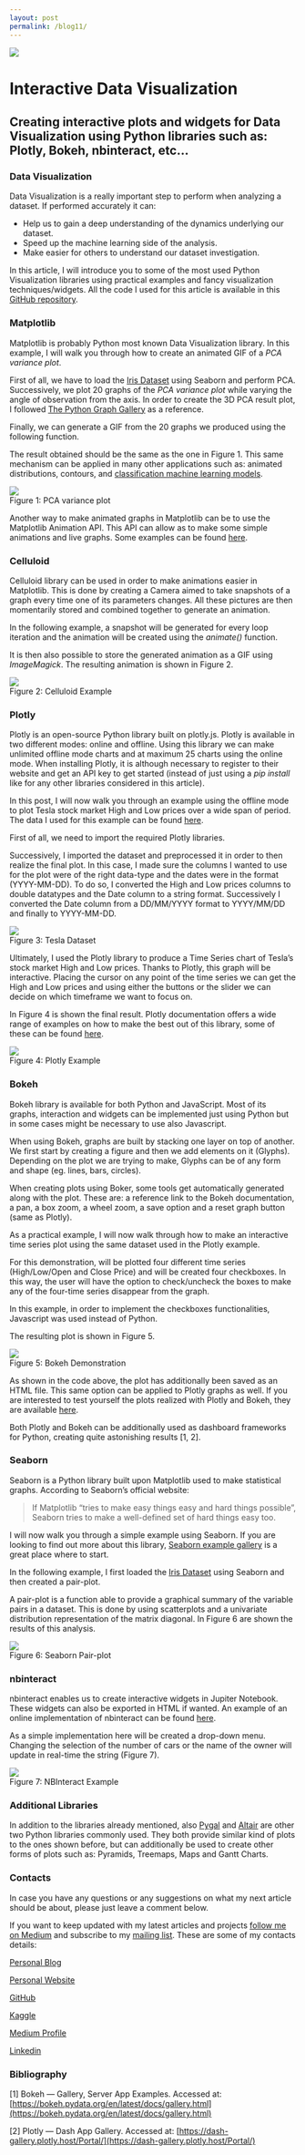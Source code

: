 ```yaml
---
layout: post
permalink: /blog11/
---
```


![](https://cdn-images-1.medium.com/max/800/1*i_Q34RRfcGUsniN6RIxnuQ.gif)

# Interactive Data Visualization

## Creating interactive plots and widgets for Data Visualization using Python libraries such as: Plotly, Bokeh, nbinteract, etc...

### Data Visualization

Data Visualization is a really important step to perform when analyzing a
dataset. If performed accurately it can:

* Help us to gain a deep understanding of the dynamics underlying our dataset.
* Speed up the machine learning side of the analysis. 
* Make easier for others to understand our dataset investigation.

In this article, I will introduce you to some of the most used Python
Visualization libraries using practical examples and fancy visualization
techniques/widgets. All the code I used for this article is available in this
[GitHub
repository](https://github.com/pierpaolo28/Data-Visualization/tree/master/Python%20Visualization%20Libraries).

### Matplotlib

Matplotlib is probably Python most known Data Visualization library. In this
example, I will walk you through how to create an animated GIF of a *PCA
variance plot*.

First of all, we have to load the [Iris
Dataset](https://www.kaggle.com/arshid/iris-flower-dataset) using Seaborn and
perform PCA. Successively, we plot 20 graphs of the *PCA variance plot* while
varying the angle of observation from the axis. In order to create the 3D PCA
result plot, I followed [The Python Graph
Gallery](https://python-graph-gallery.com/372-3d-pca-result/) as a reference.

<script src="https://gist.github.com/pierpaolo28/c0be78bfef4278fcc1ab6a972f9ba78d.js"></script>

Finally, we can generate a GIF from the 20 graphs we produced using the
following function.

<script src="https://gist.github.com/pierpaolo28/d5c0d6066d07a7bddb9260074246cce0.js"></script>

The result obtained should be the same as the one in Figure 1. This same
mechanism can be applied in many other applications such as: animated
distributions, contours, and [classification machine learning
models](https://pierpaolo28.github.io/Projects/project9.html).

![](https://cdn-images-1.medium.com/max/800/1*CQql1Trl3_PO8YS198lRgQ.gif) <br>
<span class="figcaption_hack">Figure 1: PCA variance plot</span>

Another way to make animated graphs in Matplotlib can be to use the Matplotlib
Animation API. This API can allow as to make some simple animations and live
graphs. Some examples can be found
[here](https://github.com/pierpaolo28/Data-Visualization/blob/master/Matplotlib-Animations/Matplotlib%20Animation%20API.ipynb).


### Celluloid

Celluloid library can be used in order to make animations easier in Matplotlib.
This is done by creating a Camera aimed to take snapshots of a graph every time
one of its parameters changes. All these pictures are then momentarily stored
and combined together to generate an animation.

In the following example, a snapshot will be generated for every loop iteration
and the animation will be created using the *animate()* function. 

<script src="https://gist.github.com/pierpaolo28/0d5fa332ed3ebb2cc27eaa3917b12a41.js"></script>

It is then also possible to store the generated animation as a GIF using
*ImageMagick*. The resulting animation is shown in Figure 2.

![](https://cdn-images-1.medium.com/max/800/1*50NZ4IGTE_13GMM0Tfc3Ww.gif) <br>
<span class="figcaption_hack">Figure 2: Celluloid Example</span>

### Plotly

Plotly is an open-source Python library built on plotly.js. Plotly is available
in two different modes: online and offline. Using this library we can make
unlimited offline mode charts and at maximum 25 charts using the online mode.
When installing Plotly, it is although necessary to register to their website
and get an API key to get started (instead of just using a *pip install* like
for any other libraries considered in this article).

In this post, I will now walk you through an example using the offline mode to
plot Tesla stock market High and Low prices over a wide span of period. The data
I used for this example can be found
[here](https://www.macrotrends.net/stocks/charts/TSLA/tesla/stock-price-history).

First of all, we need to import the required Plotly libraries.

Successively, I imported the dataset and preprocessed it in order to then
realize the final plot. In this case, I made sure the columns I wanted to use
for the plot were of the right data-type and the dates were in the format
(YYYY-MM-DD). To do so, I converted the High and Low prices columns to double
datatypes and the Date column to a string format. Successively I converted the
Date column from a DD/MM/YYYY format to YYYY/MM/DD and finally to YYYY-MM-DD.

<script src="https://gist.github.com/pierpaolo28/c794239b62b1d2bfc73785fc510a72bb.js"></script>

![](https://cdn-images-1.medium.com/max/800/1*d4qKDbH2CkuVxUK93LhK2g.png) <br>
<span class="figcaption_hack">Figure 3: Tesla Dataset</span>

Ultimately, I used the Plotly library to produce a Time Series chart of Tesla’s
stock market High and Low prices. Thanks to Plotly, this graph will be
interactive. Placing the cursor on any point of the time series we can get the
High and Low prices and using either the buttons or the slider we can decide on
which timeframe we want to focus on.

<script src="https://gist.github.com/pierpaolo28/bcbfc53a206d495f8e2fee6a3ac8dad1.js"></script>

In Figure 4 is shown the final result. Plotly documentation offers a wide range
of examples on how to make the best out of this library, some of these can be
found [here](https://plot.ly/python/).

![](https://cdn-images-1.medium.com/max/1200/1*tuxsRDgRqi3egugsgjF_qQ.gif) <br>
<span class="figcaption_hack">Figure 4: Plotly Example</span>

### Bokeh

Bokeh library is available for both Python and JavaScript. Most of its graphs,
interaction and widgets can be implemented just using Python but in some cases
might be necessary to use also Javascript.

When using Bokeh, graphs are built by stacking one layer on top of another. We
first start by creating a figure and then we add elements on it (Glyphs).
Depending on the plot we are trying to make, Glyphs can be of any form and shape
(eg. lines, bars, circles).

When creating plots using Boker, some tools get automatically generated along
with the plot. These are: a reference link to the Bokeh documentation, a pan, a
box zoom, a wheel zoom, a save option and a reset graph button (same as Plotly).

As a practical example, I will now walk through how to make an interactive time
series plot using the same dataset used in the Plotly example. 

For this demonstration, will be plotted four different time series
(High/Low/Open and Close Price) and will be created four checkboxes. In this
way, the user will have the option to check/uncheck the boxes to make any of the
four-time series disappear from the graph.

In this example, in order to implement the checkboxes functionalities,
Javascript was used instead of Python.

<script src="https://gist.github.com/pierpaolo28/bb48aa368bb702caaab7caf23e6d442e.js"></script>

The resulting plot is shown in Figure 5.

![](https://cdn-images-1.medium.com/max/1200/1*CUHPeX-cwscLGdxaa2xiuA.gif) <br>
<span class="figcaption_hack">Figure 5: Bokeh Demonstration</span>

As shown in the code above, the plot has additionally been saved as an HTML
file. This same option can be applied to Plotly graphs as well. If you are
interested to test yourself the plots realized with Plotly and Bokeh, they are
available [here](https://pierpaolo28.github.io/Projects/project11.html).

Both Plotly and Bokeh can be additionally used as dashboard frameworks for
Python, creating quite astonishing results [1, 2].

### Seaborn

Seaborn is a Python library built upon Matplotlib used to make statistical
graphs. According to Seaborn’s official website:

> If Matplotlib “tries to make easy things easy and hard things possible”, Seaborn
> tries to make a well-defined set of hard things easy too. 

I will now walk you through a simple example using Seaborn. If you are looking
to find out more about this library, [Seaborn example
gallery](https://seaborn.pydata.org/examples/index.html) is a great place where
to start.

In the following example, I first loaded the [Iris
Dataset](https://www.kaggle.com/arshid/iris-flower-dataset) using Seaborn and
then created a pair-plot. 

<script src="https://gist.github.com/pierpaolo28/1f04e18bcaba0cc25912d7b7e82490cd.js"></script>

A pair-plot is a function able to provide a graphical summary of the variable
pairs in a dataset. This is done by using scatterplots and a univariate
distribution representation of the matrix diagonal. In Figure 6 are shown the
results of this analysis.

![](https://cdn-images-1.medium.com/max/800/1*VWb19W_F8lbMd2iKIMsZaQ.png) <br>
<span class="figcaption_hack">Figure 6: Seaborn Pair-plot</span>

### nbinteract

nbinteract enables us to create interactive widgets in Jupiter Notebook. These
widgets can also be exported in HTML if wanted. An example of an online
implementation of nbinteract can be found
[here](https://pierpaolo28.github.io/Projects/interactivewidgets.html).

As a simple implementation here will be created a drop-down menu. Changing the
selection of the number of cars or the name of the owner will update in
real-time the string (Figure 7).

<script src="https://gist.github.com/pierpaolo28/45b66b7110ae9c238d5a6fef3682d15e.js"></script>

![](https://cdn-images-1.medium.com/max/800/1*O66eeY3PjAEqnIrkTyYhdA.gif) <br>
<span class="figcaption_hack">Figure 7: NBInteract Example</span>

### Additional Libraries

In addition to the libraries already mentioned, also
[Pygal](http://pygal.org/en/stable/documentation/index.html) and
[Altair](https://altair-viz.github.io/gallery/index.html) are other two Python
libraries commonly used. They both provide similar kind of plots to the ones
shown before, but can additionally be used to create other forms of plots such
as: Pyramids, Treemaps, Maps and Gantt Charts.

### Contacts

In case you have any questions or any suggestions on what my next article should
be about, please just leave a comment below.

If you want to keep updated with my latest articles and projects [follow me on
Medium](https://medium.com/@pierpaoloippolito28) and subscribe to my [mailing
list](http://eepurl.com/gwO-Dr). These are some of my contacts details:

[Personal Blog](https://pierpaolo28.github.io/blog/)

[Personal Website](https://pierpaolo28.github.io/)

[GitHub](https://github.com/pierpaolo28)

[Kaggle](https://www.kaggle.com/pierpaolo28)

[Medium Profile](https://towardsdatascience.com/@pierpaoloippolito28)

[Linkedin](https://uk.linkedin.com/in/pier-paolo-ippolito-202917146)

### Bibliography

[1] Bokeh — Gallery, Server App Examples. Accessed at:
[https://bokeh.pydata.org/en/latest/docs/gallery.html](https://bokeh.pydata.org/en/latest/docs/gallery.html)

[2] Plotly — Dash App Gallery. Accessed at:
[https://dash-gallery.plotly.host/Portal/](https://dash-gallery.plotly.host/Portal/)
